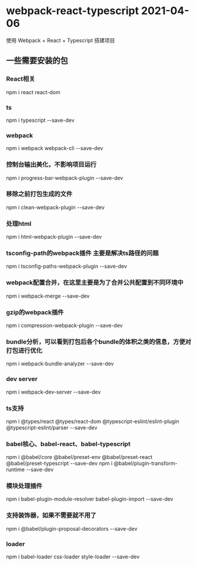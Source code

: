 # webpack-react-typescript 2021-04-06
使用 Webpack + React + Typescript 搭建项目

## 一些需要安装的包
### React相关
npm i react react-dom
### ts
npm i typescript --save-dev
### webpack
npm i webpack webpack-cli --save-dev

### 控制台输出美化，不影响项目运行
npm i progress-bar-webpack-plugin --save-dev 

### 移除之前打包生成的文件
npm i clean-webpack-plugin --save-dev

### 处理html
npm i html-webpack-plugin --save-dev

### tsconfig-path的webpack插件 主要是解决ts路径的问题
npm i tsconfig-paths-webpack-plugin --save-dev

### webpack配置合并，在这里主要是为了合并公共配置到不同环境中
npm i webpack-merge --save-dev

### gzip的webpack插件
npm i compression-webpack-plugin --save-dev

### bundle分析，可以看到打包后各个bundle的体积之类的信息，方便对打包进行优化
npm i webpack-bundle-analyzer --save-dev

### dev server
npm i webpack-dev-server --save-dev

### ts支持
npm i @types/react @types/react-dom  @typescript-eslint/eslint-plugin @typescript-eslint/parser --save-dev

### babel核心、babel-react、babel-typescript
npm i @babel/core @babel/preset-env @babel/preset-react @babel/preset-typescript --save-dev
npm i @babel/plugin-transform-runtime --save-dev

### 模块处理插件
npm i babel-plugin-module-resolver babel-plugin-import --save-dev

### 支持装饰器，如果不需要就不用了
npm i @babel/plugin-proposal-decorators --save-dev

### loader
npm i babel-loader css-loader style-loader --save-dev

